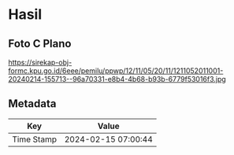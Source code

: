 # Hasil

## Foto C Plano

https://sirekap-obj-formc.kpu.go.id/6eee/pemilu/ppwp/12/11/05/20/11/1211052011001-20240214-155713--96a70331-e8b4-4b68-b93b-6779f53016f3.jpg


## Metadata

| Key        | Value               |
| ---------- | ------------------- |
| Time Stamp | 2024-02-15 07:00:44 |



